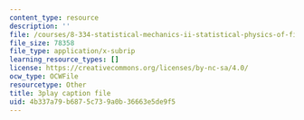 ```yaml
---
content_type: resource
description: ''
file: /courses/8-334-statistical-mechanics-ii-statistical-physics-of-fields-spring-2014/4b337a79b6875c739a0b36663e5de9f5_bMnpf0s-mAk.vtt
file_size: 78358
file_type: application/x-subrip
learning_resource_types: []
license: https://creativecommons.org/licenses/by-nc-sa/4.0/
ocw_type: OCWFile
resourcetype: Other
title: 3play caption file
uid: 4b337a79-b687-5c73-9a0b-36663e5de9f5
---
```

